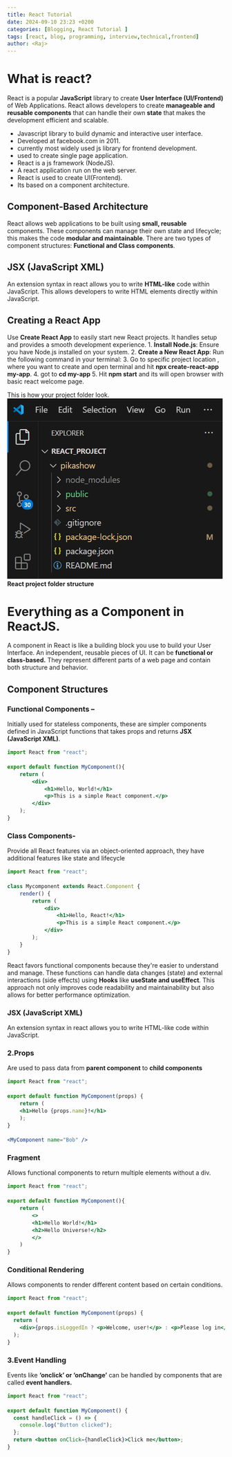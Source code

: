 ```yaml
---
title: React Tutorial
date: 2024-09-10 23:23 +0200
categories: [Blogging, React Tutorial ]
tags: [react, blog, programming, interview,technical,frontend]
author: <Raj>
---
```


# What is react?
React is a popular **JavaScript** library to create **User Interface (UI/Frontend)** of
Web Applications. React allows developers to create **manageable and reusable components**
that can handle their own **state** that makes the development efficient and scalable.

* Javascript library to build dynamic and interactive user interface.
* Developed at facebook.com in 2011.
* currently most widely used js library for frontend development.
* used to create single page application.
* React is a js framework (NodeJS).
* A react application run on the web server.
* React is used to create UI(Frontend).
* Its based on a component architecture.

## Component-Based Architecture
React allows web applications to be built using **small, reusable** components. These components
can manage their own state and lifecycle; this makes the code **modular and maintainable**. There
are two types of component structures: **Functional and Class components**.

## JSX (JavaScript XML)
An extension syntax in react allows you to write **HTML-like** code within JavaScript. This allows
developers to write HTML elements directly within JavaScript.

## Creating a React App
Use **Create React App** to easily start new React projects. It handles setup and provides a
smooth development experience.
    1. **Install Node.js**: Ensure you have Node.js installed on your system.
    2. **Create a New React App**: Run the following command in your terminal:
    3. Go to specific project location , where you want to create and open terminal and hit **npx create-react-app my-app**.
    4. got to **cd my-app**
    5. Hit **npm start** and its will open browser with basic react welcome page.

This is how your project folder look.
![React](/assets/img/posts/react1.png)__React project folder structure__

# Everything as a Component in ReactJS.
A component in React is like a building block you use to build your User
Interface. An independent, reusable pieces of UI. It can be **functional or class-based.**
They represent different parts of a web page and contain both structure and behavior.

## Component Structures
### Functional Components – 
Initially used for stateless components, these are simpler components defined in JavaScript functions that takes props and returns **JSX (JavaScript XML)**.

```jsx
import React from "react";

export default function MyComponent(){
    return (
        <div>
            <h1>Hello, World!</h1>
            <p>This is a simple React component.</p>
        </div>
    );
}
```
### Class Components-
Provide all React features via an object-oriented approach, they have additional features like state and lifecycle

```jsx
import React from "react";

class Mycomponent extends React.Component {
    render() {
        return (
            <div>
                <h1>Hello, React!</h1>
                <p>This is a simple React component.</p>
            </div>
        );
    }
}

```
React favors functional components because they're easier to understand and manage. These
functions can handle data changes (state) and external interactions (side effects) using **Hooks**
like **useState and useEffect**. This approach not only improves code readability and
maintainability but also allows for better performance optimization.

### JSX (JavaScript XML)
An extension syntax in react allows you to write HTML-like code within JavaScript.

### 2.Props
Are used to pass data from **parent component** to **child components**

```jsx
import React from "react";

export default function MyComponent(props) {
    return (
    <h1>Hello {props.name}!</h1>
    );
}

<MyComponent name="Bob" />
```

### Fragment
Allows functional components to return multiple elements without a div.

```jsx
import React from "react";

export default function MyComponent(){
    return (
        <>
        <h1>Hello World!</h1>
        <h2>Hello Universe!</h2>
        </>
    )
}
```
### Conditional Rendering
Allows components to render different content based on certain conditions.

```jsx
import React from "react";

export default function MyComponent(props) {
  return (
    <div>{props.isLoggedIn ? <p>Welcome, user!</p> : <p>Please log in</p>}</div>
  );
}
```

### 3.Event Handling
Events like **‘onclick’ or ‘onChange’** can be handled by components that are called **event handlers.**

```jsx
import React from "react";

export default function MyComponent() {
  const handleClick = () => {
    console.log("Button clicked");
  };
  return <button onClick={handleClick}>Click me</button>;
}
```



